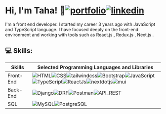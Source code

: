 
# Hi, I'm Taha! 👋[![portfolio](https://img.shields.io/badge/Instagram-E4405F?style=for-the-badge&logo=instagram&logoColor=white)](https://www.instagram.com/t_dellii/)[![linkedin](https://img.shields.io/badge/linkedin-0A66C2?style=for-the-badge&logo=linkedin&logoColor=white)](https://www.linkedin.com/in/taha-delshadi/)

I'm a front end developer. I started my career 3 years ago with JavaScript and TypeScript language. I have focused deeply on the front-end environment and working with tools such as React.js , Redux.js , Next.js .

## 💻 Skills:
|Skills|Selected Programming Languages and Libraries|
| ------ | ------ |
|Front-End|![HTML](https://img.shields.io/badge/HTML-da5e43?&style=for-the-badge&logo=html5&logoColor=white)![CSS](https://img.shields.io/badge/CSS-239120?&style=for-the-badge&logo=css3&logoColor=white)![tailwindcss](https://img.shields.io/badge/tailwindcss-0F172A?&logo=tailwindcss&style=for-the-badge)![Bootstrap](https://img.shields.io/badge/-Bootstrap-563D7C?style=for-the-badge&logo=bootstrap&logoColor=ffffff)![JavaScript](https://shields.io/badge/JavaScript-F7DF1E?logo=JavaScript&logoColor=000&style=for-the-badge)![TypeScript](https://img.shields.io/badge/TypeScript-3178C6?style=for-the-badge&logo=typescript&logoColor=white)![ReactJs](https://img.shields.io/badge/-ReactJs-61DAFB?logo=react&logoColor=white&style=for-the-badge)![nextdotjs](https://img.shields.io/badge/next.js-000000?style=for-the-badge&logo=nextdotjs&logoColor=white)![mui](https://img.shields.io/badge/Material%20UI-007FFF?style=for-the-badge&logo=mui&logoColor=white)
|Back-End|![Django](https://img.shields.io/badge/Django-092E20?style=for-the-badge&logo=django&logoColor=green)![DRF](https://img.shields.io/badge/django--rest--framework-blue?style=for-the-badge&labelColor=333333&logo=django&logoColor=white&color=black)![Postman](https://img.shields.io/badge/-Postman-ee7447?style=for-the-badge&logo=postman&logoColor=ffffff)![API_REST](https://img.shields.io/badge/API_REST-black?style=for-the-badge&logo=api)
|SQL|![MySQL](https://img.shields.io/badge/MySQL-73618F?style=for-the-badge&logo=mysql&logoColor=white)![PostgreSQL](https://img.shields.io/badge/postgresql-4169e1?style=for-the-badge&logo=postgresql&logoColor=white)
